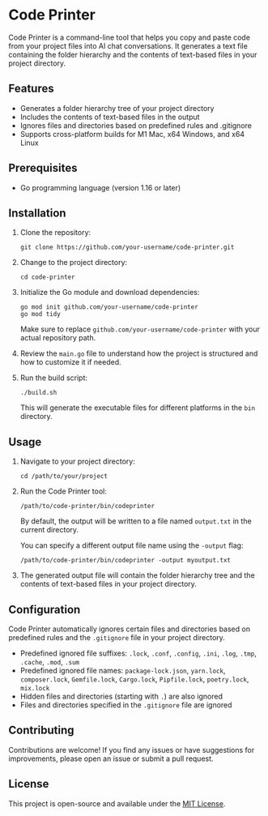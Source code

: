 # Code Printer

Code Printer is a command-line tool that helps you copy and paste code from your project files into AI chat conversations. It generates a text file containing the folder hierarchy and the contents of text-based files in your project directory.

## Features

- Generates a folder hierarchy tree of your project directory
- Includes the contents of text-based files in the output
- Ignores files and directories based on predefined rules and .gitignore
- Supports cross-platform builds for M1 Mac, x64 Windows, and x64 Linux

## Prerequisites

- Go programming language (version 1.16 or later)

## Installation

1. Clone the repository:

   ```
   git clone https://github.com/your-username/code-printer.git
   ```

2. Change to the project directory:

   ```
   cd code-printer
   ```

3. Initialize the Go module and download dependencies:

   ```
   go mod init github.com/your-username/code-printer
   go mod tidy
   ```

   Make sure to replace `github.com/your-username/code-printer` with your actual repository path.

4. Review the `main.go` file to understand how the project is structured and how to customize it if needed.

5. Run the build script:

   ```
   ./build.sh
   ```

   This will generate the executable files for different platforms in the `bin` directory.

## Usage

1. Navigate to your project directory:

   ```
   cd /path/to/your/project
   ```

2. Run the Code Printer tool:

   ```
   /path/to/code-printer/bin/codeprinter
   ```

   By default, the output will be written to a file named `output.txt` in the current directory.

   You can specify a different output file name using the `-output` flag:

   ```
   /path/to/code-printer/bin/codeprinter -output myoutput.txt
   ```

3. The generated output file will contain the folder hierarchy tree and the contents of text-based files in your project directory.

## Configuration

Code Printer automatically ignores certain files and directories based on predefined rules and the `.gitignore` file in your project directory.

- Predefined ignored file suffixes: `.lock`, `.conf`, `.config`, `.ini`, `.log`, `.tmp`, `.cache`, `.mod`, `.sum`
- Predefined ignored file names: `package-lock.json`, `yarn.lock`, `composer.lock`, `Gemfile.lock`, `Cargo.lock`, `Pipfile.lock`, `poetry.lock`, `mix.lock`
- Hidden files and directories (starting with `.`) are also ignored
- Files and directories specified in the `.gitignore` file are ignored

## Contributing

Contributions are welcome! If you find any issues or have suggestions for improvements, please open an issue or submit a pull request.

## License

This project is open-source and available under the [MIT License](LICENSE).